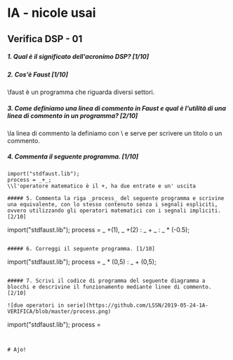 # IA - nicole usai 

## Verifica DSP - 01

##### 1. Qual è il significato dell'acronimo _DSP_? [1/10]



##### 2. Cos'è _Faust_ [1/10]

\\faust è un programma che riguarda diversi settori.

##### 3. Come definiamo una linea di commento in _Faust_ e qual è l'utilità di una linea di commento in un programma? [2/10]

\\la linea di commento la definiamo con \\ e serve per scrivere un titolo o un commento. 

##### 4. Commenta il seguente programma. [1/10]

```
import("stdfaust.lib");
process = _+_;
\\l'operatore matematico è il +, ha due entrate e un' uscita 

##### 5. Commenta la riga _process_ del seguente programma e scrivine una equivalente, con lo stesso contenuto senza i segnali espliciti, ovvero utilizzando gli operatori matematici con i segnali impliciti. [2/10]

```
import("stdfaust.lib");
process = _ +(1), _ +(2) : _ + _ : _ * (-0.5);
```

##### 6. Correggi il seguente programma. [1/10]

```
import("stdfaust.lib");
process = _ * (0,5) : _ + (0,5);
```

##### 7. Scrivi il codice di programma del seguente diagramma a blocchi e descrivine il funzionamento mediante linee di commento. [2/10]

![due operatori in serie](https://github.com/LSSN/2019-05-24-1A-VERIFICA/blob/master/process.png)

```
import("stdfaust.lib");
process =
```


# Ajo!

